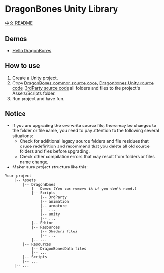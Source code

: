 # DragonBones Unity Library
[中文 README](./README-zh_CN.md)
## [Demos](./Demos/)
* [Hello DragonBones](./Demos/Assets/Scripts/Demos/HelloDragonBones.cs)

## How to use
1. Create a Unity project.
2. Copy [DragonBones common source code](../DragonBones/src/), [Dragonbones Unity source code](./src/), [3rdParty source code](../3rdParty/) all folders and files to the project's Assets/Scripts folder.
3. Run project and have fun.

## Notice
* If you are upgrading the overwrite source file, there may be changes to the folder or file name, you need to pay attention to the following several situations:
    * Check for additional legacy source folders and file residues that cause redefinition and recommend that you delete all old source folders and files before upgrading.
    * Check other compilation errors that may result from folders or files name change.
* Maker sure project structure like this:
```
Your project
    |-- Assets
        |-- DragonBones
            |-- Demos (You can remove it if you don't need.)
            |-- Scripts        
                |-- 3rdParty
                |-- animation
                |-- armature
                |-- ...
                |-- unity
                |-- ...
            |-- Editor
            |-- Resources
                |-- Shaders files
                |-- ...
            |-- ...
        |-- Resources
            |-- DragonBonesData files
            |-- ...
        |-- Scripts
        |-- ...
    |-- ...
```